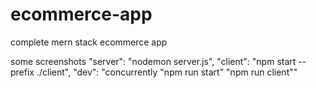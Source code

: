 # ecommerce-app

complete mern stack ecommerce app

some screenshots
"server": "nodemon server.js",
"client": "npm start --prefix ./client",
"dev": "concurrently \"npm run start\" \"npm run client\""
